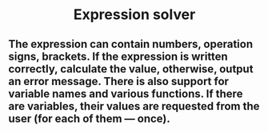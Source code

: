 <h1 align="center"> Expression solver </h1>

## The expression can contain numbers, operation signs, brackets. If the expression is written correctly, calculate the value, otherwise, output an error message. There is also support for variable names and various functions. If there are variables, their values are requested from the user (for each of them — once).
